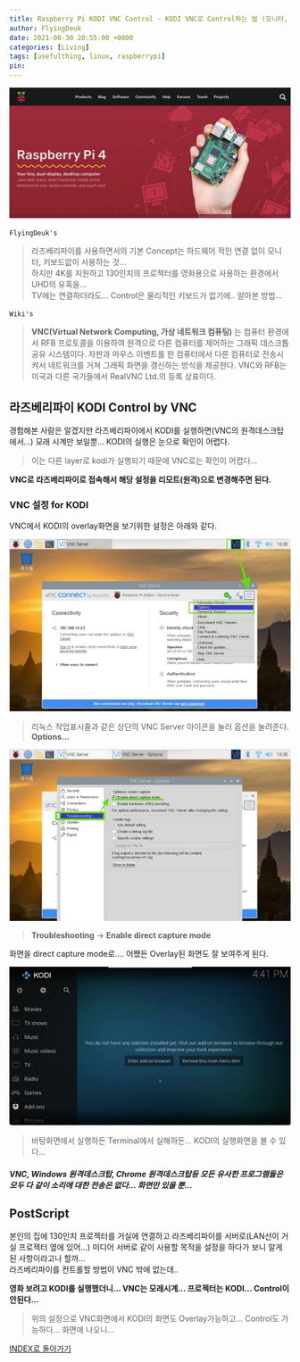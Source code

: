 ```yaml
---
title: Raspberry Pi KODI VNC Control - KODI VNC로 Control하는 법 (모니터, 키보드없이 by Direct Capture Mode)
author: FlyingDeuk
date: 2021-08-30 20:55:00 +0800
categories: [Living]
tags: [usefulthing, linux, raspberrypi]
pin:
---
```


![pi](/img/living/pi/pi.jpg)

`FlyingDeuk's`
> 라즈베리파이를 사용하면서의 기본 Concept는 하드웨어 적인 연결 없이 모니터, 키보드없이 사용하는 것...<br>
하지만 4K를 지원하고 130인치의 프로젝터를 영화용으로 사용하는 환경에서  UHD의 유혹을... <br>
TV에는 연결하더라도... Control은 물리적인 키보드가 없기에.. 알아본 방법...

`Wiki's`
>**VNC(Virtual Network Computing, 가상 네트워크 컴퓨팅)** 는 컴퓨터 환경에서 RFB 프로토콜을 이용하여 원격으로 다른 컴퓨터를 제어하는 그래픽 데스크톱 공유 시스템이다. 자판과 마우스 이벤트를 한 컴퓨터에서 다른 컴퓨터로 전송시켜서 네트워크를 거쳐 그래픽 화면을 갱신하는 방식을 제공한다.
VNC와 RFB는 미국과 다른 국가들에서 RealVNC Ltd.의 등록 상표이다.

## 라즈베리파이 KODI Control by VNC
경험해본 사람은 알겠지만 라즈베리파이에서 KODI를 실행하면(VNC의 원격데스크탑에서...) 모래 시계만 보일뿐... KODI의 실행은 눈으로 확인이 어렵다.
>이는 다른 layer로 kodi가 실행되기 때문에 VNC로는 확인이 어렵다...

**VNC로 라즈베리파이로 접속해서 해당 설정을 리모트(원격)으로 변경해주면 된다.**

### VNC 설정 for KODI
VNC에서 KODI의 overlay화면을 보기위한 설정은 아래와 같다.

![kodi-vnc](/img/living/pi/kodi-vnc1.jpg)
>리눅스 작업표시줄과 같은 상단의 VNC Server 아이콘을 눌러 옵션을 눌려준다. <br>
**Options...**


![kodi-vnc](/img/living/pi/kodi-vnc2.jpg)
>**Troubleshooting** -> **Enable direct capture mode** <br>

화면을 direct capture mode로.... 어쨌든 Overlay된 화면도 잘 보여주게 된다.

![kodi-vnc](/img/living/pi/kodi-vnc3.jpg)
> 바탕화면에서 실행하든 Terminal에서 실해하든... KODI의 실행화면을 볼 수 있다...

##### VNC, Windows 원격데스크탑, Chrome 원격데스크탑등 모든 유사한 프로그램들은 모두 다 같이 소리에 대한 전송은 없다... 화면만 있을 뿐...


## PostScript
본인의 집에 130인치 프로젝터를 거실에 연결하고 라즈베리파이를 서버로(LAN선이 거실 프로젝터 옆에 있어...) 미디어 서버로 같이 사용할 목적을 설정을 하다가 보니 알게 된 사항이라고나 할까...<br>
라즈베리파이를 컨트롤할 방법이 VNC 밖에 없는데.. <br>

**영화 보려고 KODI를 실행했더니... VNC는 모래시계... 프로젝터는 KODI... Control이 안된다...**

>위의 설정으로 VNC화면에서 KODI의 화면도 Overlay가능하고... Control도 가능하다... 화면에 나오니...


[INDEX로 돌아가기](/posts/RaspberryPi/)
